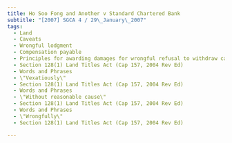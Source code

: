 ```yaml
---
title: Ho Soo Fong and Another v Standard Chartered Bank 
subtitle: "[2007] SGCA 4 / 29\_January\_2007"
tags:
  - Land
  - Caveats
  - Wrongful lodgment
  - Compensation payable
  - Principles for awarding damages for wrongful refusal to withdraw caveat against registered land
  - Section 128(1) Land Titles Act (Cap 157, 2004 Rev Ed)
  - Words and Phrases
  - \"Vexatiously\"
  - Section 128(1) Land Titles Act (Cap 157, 2004 Rev Ed)
  - Words and Phrases
  - \"Without reasonable cause\"
  - Section 128(1) Land Titles Act (Cap 157, 2004 Rev Ed)
  - Words and Phrases
  - \"Wrongfully\"
  - Section 128(1) Land Titles Act (Cap 157, 2004 Rev Ed)

---
```


